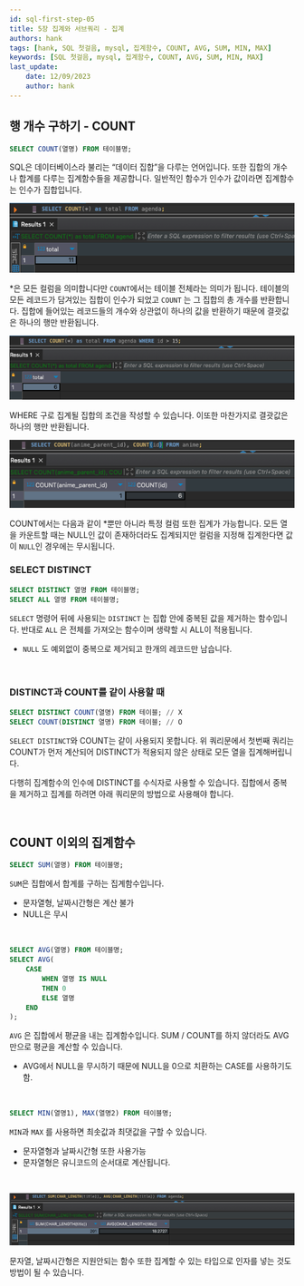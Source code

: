 ```yaml
---
id: sql-first-step-05
title: 5장 집계와 서브쿼리 - 집계
authors: hank
tags: [hank, SQL 첫걸음, mysql, 집계함수, COUNT, AVG, SUM, MIN, MAX]
keywords: [SQL 첫걸음, mysql, 집계함수, COUNT, AVG, SUM, MIN, MAX]
last_update:
    date: 12/09/2023
    author: hank
---
```


## 행 개수 구하기 - COUNT

```sql
SELECT COUNT(열명) FROM 테이블명;
```

SQL은 데이터베이스라 불리는 “데이터 집합”을 다루는 언어입니다. 또한 집합의 개수나 합계를 다루는 집계함수들을 제공합니다. 일반적인 함수가 인수가 값이라면 집계함수는 인수가 집합입니다.

![sql-first-step-14](../img/sql-first-step-14.png)

*은 모든 컬럼을 의미합니다만 `COUNT`에서는 테이블 전체라는 의미가 됩니다. 테이블의 모든 레코드가 담겨있는 집합이 인수가 되었고 `COUNT` 는 그 집합의 총 개수를 반환합니다. 집합에 들어있는 레코드들의 개수와 상관없이 하나의 값을 반환하기 때문에 결괏값은 하나의 행만 반환됩니다.

![sql-first-step-15](../img/sql-first-step-15.png)

WHERE 구로 집계될 집합의 조건을 작성할 수 있습니다. 이또한 마찬가지로 결괏값은 하나의 행만 반환됩니다.

![sql-first-step-16](../img/sql-first-step-16.png)

COUNT에서는 다음과 같이 *뿐만 아니라 특정 컬럼 또한 집계가 가능합니다. 모든 열을 카운트할 때는 NULL인 값이 존재하더라도 집계되지만 컬럼을 지정해 집계한다면 값이 `NULL`인 경우에는 무시됩니다.

### SELECT DISTINCT

```sql
SELECT DISTINCT 열명 FROM 테이블명;
SELECT ALL 열명 FROM 테이블명;
```

`SELECT` 명령어 뒤에 사용되는 `DISTINCT` 는 집합 안에 중복된 값을 제거하는 함수입니다. 반대로 `ALL` 은 전체를 가져오는 함수이며 생략할 시 ALL이 적용됩니다.

- `NULL` 도 예외없이 중복으로 제거되고 한개의 레코드만 남습니다.

<br/>



### DISTINCT과 COUNT를 같이 사용할 때

```sql
SELECT DISTINCT COUNT(열명) FROM 테이블; // X
SELECT COUNT(DISTINCT 열명) FROM 테이블; // O
```

`SELECT DISTINCT`와 COUNT는 같이 사용되지 못합니다. 위 쿼리문에서 첫번째 쿼리는 COUNT가 먼저 계산되어 DISTINCT가 적용되지 않은 상태로 모든 열을 집계해버립니다.

다행히 집계함수의 인수에 DISTINCT를 수식자로 사용할 수 있습니다. 집합에서 중복을 제거하고 집계를 하려면 아래 쿼리문의 방법으로 사용해야 합니다.


<br/>



## COUNT 이외의 집계함수

```sql
SELECT SUM(열명) FROM 테이블명;
```

`SUM`은 집합에서 합계를 구하는 집계함수입니다.

- 문자열형, 날짜시간형은 계산 불가
- NULL은 무시


<br/>



```sql
SELECT AVG(열명) FROM 테이블명;
SELECT AVG(
	CASE 
		WHEN 열명 IS NULL 
		THEN 0
		ELSE 열명 
	END
);
```

`AVG` 은 집합에서 평균을 내는 집계함수입니다. SUM / COUNT를 하지 않더라도 AVG만으로 평균을 계산할 수 있습니다.

- AVG에서 NULL을 무시하기 때문에 NULL을 0으로 치환하는 CASE를 사용하기도 함.


<br/>



```sql
SELECT MIN(열명1), MAX(열명2) FROM 테이블명;
```


`MIN`과 `MAX` 를 사용하면 최솟값과 최댓값을 구할 수 있습니다.

- 문자열형과 날짜시간형 또한 사용가능
- 문자열형은 유니코드의 순서대로 계산됩니다.


<br/>



![sql-first-step-17](../img/sql-first-step-17.png)

문자열, 날짜시간형은 지원안되는 함수 또한 집계할 수 있는 타입으로 인자를 넣는 것도 방법이 될 수 있습니다.